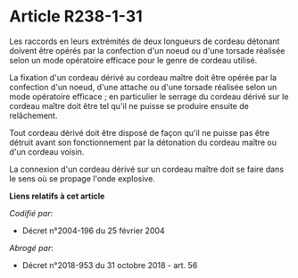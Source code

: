 # Article R238-1-31

Les raccords en leurs extrémités de deux longueurs de cordeau détonant doivent être opérés par la confection d'un noeud ou
d'une torsade réalisée selon un mode opératoire efficace pour le genre de cordeau utilisé.

La fixation d'un cordeau dérivé au cordeau maître doit être opérée par la confection d'un noeud, d'une attache ou d'une
torsade réalisée selon un mode opératoire efficace ; en particulier le serrage du cordeau dérivé sur le cordeau maître doit
être tel qu'il ne puisse se produire ensuite de relâchement.

Tout cordeau dérivé doit être disposé de façon qu'il ne puisse pas être détruit avant son fonctionnement par la détonation du
cordeau maître ou d'un cordeau voisin.

La connexion d'un cordeau dérivé sur un cordeau maître doit se faire dans le sens où se propage l'onde explosive.

**Liens relatifs à cet article**

_Codifié par_:

  - Décret n°2004-196 du 25 février 2004

_Abrogé par_:

  - Décret n°2018-953 du 31 octobre 2018 - art. 56
